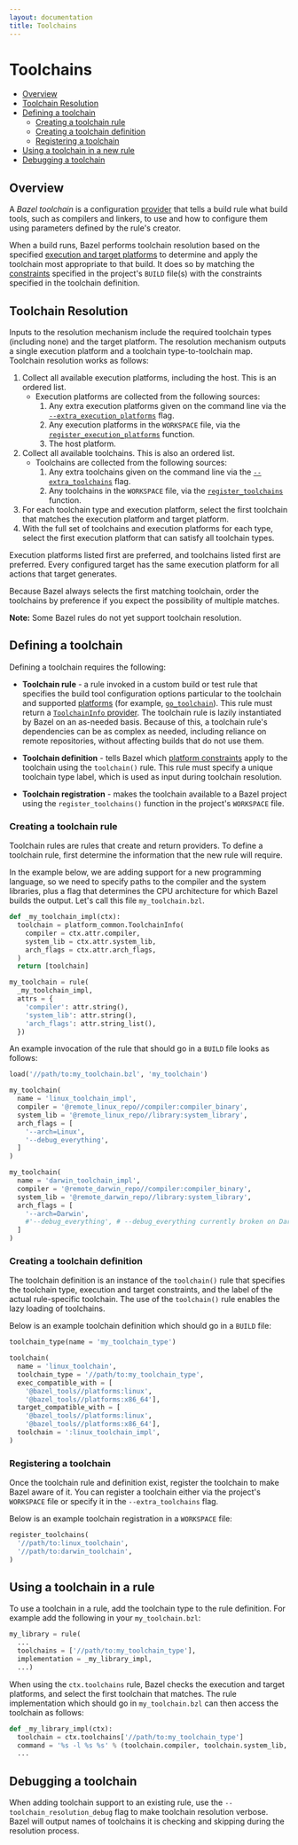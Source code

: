 ```yaml
---
layout: documentation
title: Toolchains
---
```


# Toolchains

- [Overview](#overview)
- [Toolchain Resolution](#toolchain-resolution)
- [Defining a toolchain](#defining-a-toolchain)
   - [Creating a toolchain rule](#creating-a-toolchain-rule)
   - [Creating a toolchain definition](#creating-a-toolchain-definition)
   - [Registering a toolchain](#registering-a-toolchain)
- [Using a toolchain in a new rule](#using-a-toolchain-in-a-rule)
- [Debugging a toolchain](#debugging-a-toolchain)

## Overview

A *Bazel toolchain* is a configuration
[provider](skylark/rules.html#providers)
that tells a build rule what build tools, such as compilers and linkers, to use
and how to configure them using parameters defined by the rule's creator.

When a build runs, Bazel performs toolchain resolution based on the specified
[execution and target platforms](platforms.html)
to determine and apply the
toolchain most appropriate to that build. It does so by matching the
[constraints](platforms.html#defining-a-platform)
specified in the project's
`BUILD` file(s) with the constraints specified in the toolchain definition.

## Toolchain Resolution

Inputs to the resolution mechanism include the required toolchain types (including
none) and the target platform. The resolution mechanism outputs a single execution
platform and a toolchain type-to-toolchain map. Toolchain resolution works as follows:

1. Collect all available execution platforms, including the host. This is an ordered list.
   - Execution platforms are collected from the following sources:
     1. Any extra execution platforms given on the command line via the
     [`--extra_execution_platforms`](https://docs.bazel.build/versions/master/command-line-reference.html#flag--extra_execution_platforms)
     flag.
     2. Any execution platforms in the `WORKSPACE` file, via the
     [`register_execution_platforms`](https://docs.bazel.build/versions/master/skylark/lib/globals.html#register_execution_platforms)
     function.
     3. The host platform.
2. Collect all available toolchains. This is also an ordered list.
   - Toolchains are collected from the following sources:
     1. Any extra toolchains given on the command line via the
     [`--extra_toolchains`](https://docs.bazel.build/versions/master/command-line-reference.html#flag--extra_toolchains)
     flag.
     2. Any toolchains in the `WORKSPACE` file, via the
     [`register_toolchains`](https://docs.bazel.build/versions/master/skylark/lib/globals.html#register_toolchains)
     function.
3. For each toolchain type and execution platform, select the first toolchain that matches the execution platform and target platform.
4. With the full set of toolchains and execution platforms for each type, select the first execution platform that can satisfy all toolchain types.

Execution platforms listed first are preferred, and toolchains listed first are preferred.
Every configured target has the same execution platform for all actions that target generates.

Because Bazel always selects the first matching toolchain, order the toolchains
by preference if you expect the possibility of multiple matches.

**Note:** Some Bazel rules do not yet support toolchain resolution.

## Defining a toolchain

Defining a toolchain requires the following:

*  **Toolchain rule** - a rule invoked in a custom build or test rule that
   specifies the build tool configuration options particular to the toolchain
   and supported
   [platforms](platforms.html)
   (for example, [`go_toolchain`](https://github.com/bazelbuild/rules_go/blob/master/go/private/go_toolchain.bzl)).
   This rule must return a
   [`ToolchainInfo` provider](skylark/lib/platform_common.html#ToolchainInfo).
   The toolchain rule is lazily instantiated by Bazel on an as-needed basis.
   Because of this, a toolchain rule's dependencies can be as complex as needed,
   including reliance on remote repositories, without affecting builds that do
   not use them.

*  **Toolchain definition** - tells Bazel which
   [platform constraints](platforms.html#defining-a-platform)
   apply to the toolchain using the `toolchain()` rule. This rule must specify a
   unique toolchain type label, which is used as input during toolchain
   resolution.

*  **Toolchain registration** - makes the toolchain available to a Bazel project
   using the `register_toolchains()` function in the project's `WORKSPACE` file.

### Creating a toolchain rule

Toolchain rules are rules that create and return providers. To define a
toolchain rule, first determine the information that the new rule will require.

In the example below, we are adding support for a new programming language, so
we need to specify paths to the compiler and the system libraries, plus a flag
that determines the CPU architecture for which Bazel builds the output. Let's
call this file `my_toolchain.bzl`.

```python
def _my_toolchain_impl(ctx):
  toolchain = platform_common.ToolchainInfo(
    compiler = ctx.attr.compiler,
    system_lib = ctx.attr.system_lib,
    arch_flags = ctx.attr.arch_flags,
  )
  return [toolchain]

my_toolchain = rule(
  _my_toolchain_impl,
  attrs = {
    'compiler': attr.string(),
    'system_lib': attr.string(),
    'arch_flags': attr.string_list(),
  })
```

An example invocation of the rule that should go in a `BUILD` file looks as
follows:

```python
load('//path/to:my_toolchain.bzl', 'my_toolchain')

my_toolchain(
  name = 'linux_toolchain_impl',
  compiler = '@remote_linux_repo//compiler:compiler_binary',
  system_lib = '@remote_linux_repo//library:system_library',
  arch_flags = [
    '--arch=Linux',
    '--debug_everything',
  ]
)

my_toolchain(
  name = 'darwin_toolchain_impl',
  compiler = '@remote_darwin_repo//compiler:compiler_binary',
  system_lib = '@remote_darwin_repo//library:system_library',
  arch_flags = [
    '--arch=Darwin',
    #'--debug_everything', # --debug_everything currently broken on Darwin
  ]
)
```

### Creating a toolchain definition

The toolchain definition is an instance of the `toolchain()` rule that specifies
the toolchain type, execution and target constraints, and the label of the
actual rule-specific toolchain. The use of the `toolchain()` rule enables the
lazy loading of toolchains.

Below is an example toolchain definition which should go in a `BUILD` file:

```python
toolchain_type(name = 'my_toolchain_type')

toolchain(
  name = 'linux_toolchain',
  toolchain_type = '//path/to:my_toolchain_type',
  exec_compatible_with = [
    '@bazel_tools//platforms:linux',
    '@bazel_tools//platforms:x86_64'],
  target_compatible_with = [
    '@bazel_tools//platforms:linux',
    '@bazel_tools//platforms:x86_64'],
  toolchain = ':linux_toolchain_impl',
)
```

### Registering a toolchain

Once the toolchain rule and definition exist, register the toolchain to make
Bazel aware of it. You can register a toolchain either via the project's
`WORKSPACE` file or specify it in the `--extra_toolchains` flag.

Below is an example toolchain registration in a `WORKSPACE` file:

```python
register_toolchains(
  '//path/to:linux_toolchain',
  '//path/to:darwin_toolchain',
)
```

## Using a toolchain in a rule

To use a toolchain in a rule, add the toolchain type to the rule
definition. For example add the following in your `my_toolchain.bzl`:

```python
my_library = rule(
  ...
  toolchains = ['//path/to:my_toolchain_type'],
  implementation = _my_library_impl,
  ...)
```

When using the `ctx.toolchains` rule, Bazel checks the execution and target
platforms, and select the first toolchain that matches. The rule implementation
which should go in `my_toolchain.bzl` can then access the toolchain as follows:

```python
def _my_library_impl(ctx):
  toolchain = ctx.toolchains['//path/to:my_toolchain_type']
  command = '%s -l %s %s' % (toolchain.compiler, toolchain.system_lib, toolchain.arch_flags)
  ...
```

## Debugging a toolchain

When adding toolchain support to an existing rule, use the
`--toolchain_resolution_debug` flag to make toolchain resolution verbose. Bazel
will output names of toolchains it is checking and skipping during the
resolution process.
